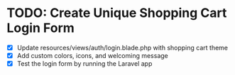 # TODO: Create Unique Shopping Cart Login Form

- [x] Update resources/views/auth/login.blade.php with shopping cart theme
- [x] Add custom colors, icons, and welcoming message
- [x] Test the login form by running the Laravel app
